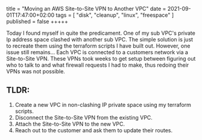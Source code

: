 title = "Moving an AWS Site-to-Site VPN to Another VPC"
date = 2021-09-01T17:47:00+02:00
tags = [
    "disk",
    "cleanup",
    "linux",
    "freespace"
]
published = false
+++++

Today I found myself in quite the predicament. One of my sub VPC's private Ip address space clashed with another sub VPC. The simple solution is just to recreate them using the terraform scripts I have built out. However, one issue still remains... Each VPC is connected to a customers network via a Site-to-Site VPN. These VPNs took weeks to get setup between figuring out who to talk to and what firewall requests I had to make, thus redoing their VPNs was not possible. 

## TLDR:

1. Create a new VPC in non-clashing IP private space using my terraform scripts.
2. Disconnect the Site-to-Site VPN from the existing VPC.
3. Attach the Site-to-Site VPN to the new VPC.
4. Reach out to the customer and ask them to update their routes.

